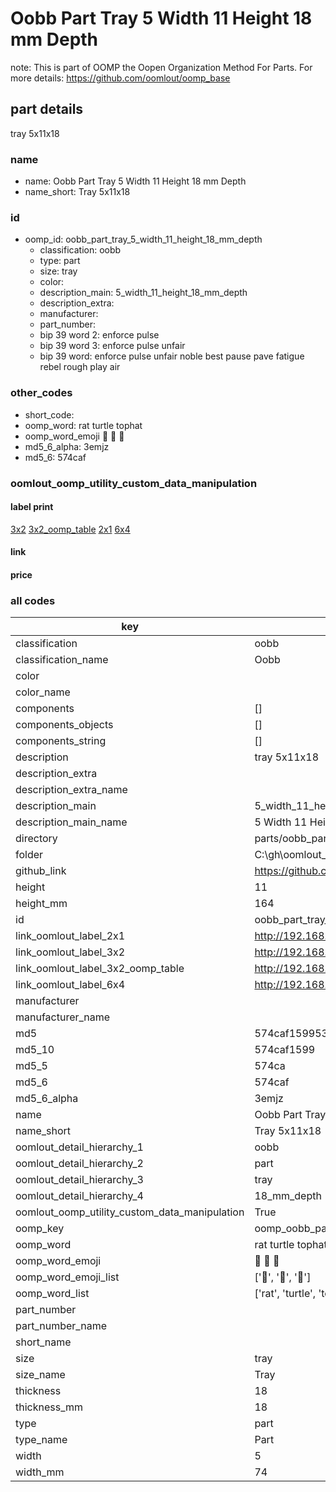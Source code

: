 # Oobb Part Tray 5 Width 11 Height 18 mm Depth  

note: This is part of OOMP the Oopen Organization Method For Parts. For more details: https://github.com/oomlout/oomp_base

##  part details
  



tray 5x11x18



### name
* name: Oobb Part Tray 5 Width 11 Height 18 mm Depth
* name_short: Tray 5x11x18 
### id
* oomp_id: oobb_part_tray_5_width_11_height_18_mm_depth
  * classification: oobb
  * type: part
  * size: tray
  * color: 
  * description_main: 5_width_11_height_18_mm_depth
  * description_extra: 
  * manufacturer: 
  * part_number: 
  * bip 39 word 2: enforce pulse
  * bip 39 word 3: enforce pulse unfair
  * bip 39 word: enforce pulse unfair noble best pause pave fatigue rebel rough play air

### other_codes
* short_code: 
* oomp_word: rat turtle tophat
* oomp_word_emoji :rat: :turtle: :tophat:
* md5_6_alpha: 3emjz
* md5_6: 574caf






### oomlout_oomp_utility_custom_data_manipulation
#### label print
[3x2](http://192.168.1.245:1112/?label=oomp%203emjz)
[3x2_oomp_table](http://192.168.1.108:1112/?label=oomp%203emjz)
[2x1](http://192.168.1.242:1112/?label=oomp%203emjz)
[6x4](http://192.168.1.55:1112/?label=oomp%203emjz)    

#### link

                              

#### price







### all codes 
| key | value |  
| --- | --- |  
| classification | oobb |  
| classification_name | Oobb |  
| color |  |  
| color_name |  |  
| components | [] |  
| components_objects | [] |  
| components_string | [] |  
| description | tray 5x11x18 |  
| description_extra |  |  
| description_extra_name |  |  
| description_main | 5_width_11_height_18_mm_depth |  
| description_main_name | 5 Width 11 Height 18 mm Depth |  
| directory | parts/oobb_part_tray_5_width_11_height_18_mm_depth |  
| folder | C:\gh\oomlout_oobb_version_4_generated_parts\parts\oobb_part_tray_5_width_11_height_18_mm_depth |  
| github_link | https://github.com/oomlout/oomlout_oomp_part_src/tree/main/parts/oobb_part_tray_5_width_11_height_18_mm_depth |  
| height | 11 |  
| height_mm | 164 |  
| id | oobb_part_tray_5_width_11_height_18_mm_depth |  
| link_oomlout_label_2x1 | http://192.168.1.242:1112/?label=oomp%203emjz |  
| link_oomlout_label_3x2 | http://192.168.1.245:1112/?label=oomp%203emjz |  
| link_oomlout_label_3x2_oomp_table | http://192.168.1.108:1112/?label=oomp%203emjz |  
| link_oomlout_label_6x4 | http://192.168.1.55:1112/?label=oomp%203emjz |  
| manufacturer |  |  
| manufacturer_name |  |  
| md5 | 574caf159953d432858aa95bda2b6251 |  
| md5_10 | 574caf1599 |  
| md5_5 | 574ca |  
| md5_6 | 574caf |  
| md5_6_alpha | 3emjz |  
| name | Oobb Part Tray 5 Width 11 Height 18 mm Depth |  
| name_short | Tray 5x11x18  |  
| oomlout_detail_hierarchy_1 | oobb |  
| oomlout_detail_hierarchy_2 | part |  
| oomlout_detail_hierarchy_3 | tray |  
| oomlout_detail_hierarchy_4 | 18_mm_depth |  
| oomlout_oomp_utility_custom_data_manipulation | True |  
| oomp_key | oomp_oobb_part_tray_5_width_11_height_18_mm_depth |  
| oomp_word | rat turtle tophat |  
| oomp_word_emoji | :rat: :turtle: :tophat: |  
| oomp_word_emoji_list | [':rat:', ':turtle:', ':tophat:'] |  
| oomp_word_list | ['rat', 'turtle', 'tophat'] |  
| part_number |  |  
| part_number_name |  |  
| short_name |  |  
| size | tray |  
| size_name | Tray |  
| thickness | 18 |  
| thickness_mm | 18 |  
| type | part |  
| type_name | Part |  
| width | 5 |  
| width_mm | 74 |  
